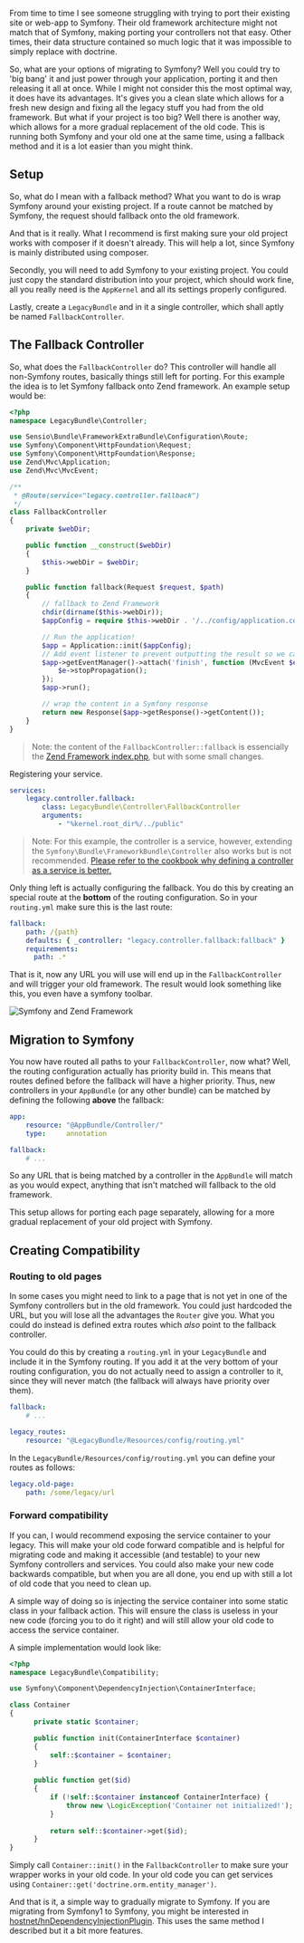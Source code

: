 [//]: # (TITLE: Migrating your project to Symfony)
[//]: # (TAGS: symfony, php, migration, framework)

From time to time I see someone struggling with trying to port their existing site or web-app to Symfony. Their old framework architecture might not match that of Symfony, making porting your controllers not that easy. Other times, their data structure contained so much logic that it was impossible to simply replace with doctrine.

So, what are your options of migrating to Symfony? Well you could try to 'big bang' it and just power through your application, porting it and then releasing it all at once. While I might not consider this the most optimal way, it does have its advantages. It's gives you a clean slate which allows for a fresh new design and fixing all the legacy stuff you had from the old framework.
But what if your project is too big? Well there is another way, which allows for a more gradual replacement of the old code. This is running both Symfony and your old one at the same time, using a fallback method and it is a lot easier than you might think.

## Setup
So, what do I mean with a fallback method? What you want to do is wrap Symfony around your existing project. If a route cannot be matched by Symfony, the request should fallback onto the old framework.

And that is it really. What I recommend is first making sure your old project works with composer if it doesn't already. This will help a lot, since Symfony is mainly distributed using composer.

Secondly, you will need to add Symfony to your existing project. You could just copy the standard distribution into your project, which should work fine, all you really need is the `AppKernel` and all its settings properly configured.

Lastly, create a `LegacyBundle` and in it a single controller, which shall aptly be named `FallbackController`.

## The Fallback Controller
So, what does the `FallbackController` do? This controller will handle all non-Symfony routes, basically things still left for porting. For this example the idea is to let Symfony fallback onto Zend framework. An example setup would be:
```php
<?php
namespace LegacyBundle\Controller;

use Sensio\Bundle\FrameworkExtraBundle\Configuration\Route;
use Symfony\Component\HttpFoundation\Request;
use Symfony\Component\HttpFoundation\Response;
use Zend\Mvc\Application;
use Zend\Mvc\MvcEvent;

/**
 * @Route(service="legacy.controller.fallback")
 */
class FallbackController
{
    private $webDir;

    public function __construct($webDir)
    {
        $this->webDir = $webDir;
    }

    public function fallback(Request $request, $path)
    {
        // fallback to Zend Framework
        chdir(dirname($this->webDir));
        $appConfig = require $this->webDir . '/../config/application.config.php';

        // Run the application!
        $app = Application::init($appConfig);
        // Add event listener to prevent outputting the result so we can wrap it later
        $app->getEventManager()->attach('finish', function (MvcEvent $e) {
            $e->stopPropagation();
        });
        $app->run();

        // wrap the content in a Symfony response
        return new Response($app->getResponse()->getContent());
    }
}
```
> Note: the content of the `FallbackController::fallback` is essencially the [Zend Framework index.php][zf-index-php], but with some small changes.

Registering your service. 
```yml
services:
    legacy.controller.fallback:
        class: LegacyBundle\Controller\FallbackController
        arguments:
            - "%kernel.root_dir%/../public"
```
> Note: For this example, the controller is a service, however, extending the `Symfony\Bundle\FrameworkBundle\Controller` also works but is not recommended. [Please refer to the cookbook why defining a controller as a service is better.][controller-as-a-service]

Only thing left is actually configuring the fallback. You do this by creating an special route at the **bottom** of the routing configuration. So in your `routing.yml` make sure this is the last route:
```yml
fallback:
    path: /{path}
    defaults: { _controller: "legacy.controller.fallback:fallback" }
    requirements:
      path: .*
```

That is it, now any URL you will use will end up in the `FallbackController` and will trigger your old framework. The result would look something like this, you even have a symfony toolbar.

![Symfony and Zend Framework](http://img.yannickl88.nl/fallback_zf.png)

## Migration to Symfony
You now have routed all paths to your `FallbackController`, now what? Well, the routing configuration actually has priority build in. This means that routes defined before the fallback will have a higher priority. Thus, new controllers in your `AppBundle` (or any other bundle) can be matched by defining the following **above** the fallback:
```yml
app:
    resource: "@AppBundle/Controller/"
    type:     annotation

fallback:
    # ...
```
So any URL that is being matched by a controller in the `AppBundle` will match as you would expect, anything that isn't matched will fallback to the old framework. 

This setup allows for porting each page separately, allowing for a more gradual replacement of your old project with Symfony.

## Creating Compatibility
### Routing to old pages
In some cases you might need to link to a page that is not yet in one of the Symfony controllers but in the old framework. You could just hardcoded the URL, but you will lose all the advantages the `Router` give you. What you could do instead is defined extra routes which _also_ point to the fallback controller. 

You could do this by creating a `routing.yml` in your `LegacyBundle` and include it in the Symfony routing. If you add it at the very bottom of your routing configuration, you do not actually need to assign a controller to it, since they will never match (the fallback will always have priority over them).
```yml
fallback:
    # ...

legacy_routes:
    resource: "@LegacyBundle/Resources/config/routing.yml"
```

In the `LegacyBundle/Resources/config/routing.yml` you can define your routes as follows:
```yml
legacy.old-page:
    path: /some/legacy/url
```

### Forward compatibility
If you can, I would recommend exposing the service container to your legacy. This will make your old code forward compatible and is helpful for migrating code and making it accessible (and testable) to your new Symfony controllers and services. You could also make your new code backwards compatible, but when you are all done, you end up with still a lot of old code that you need to clean up. 

A simple way of doing so is injecting the service container into some static class in your fallback action. This will ensure the class is useless in your new code (forcing you to do it right) and will still allow your old code to access the service container.

A simple implementation would look like:
```php
<?php
namespace LegacyBundle\Compatibility;

use Symfony\Component\DependencyInjection\ContainerInterface;

class Container
{
      private static $container;

      public function init(ContainerInterface $container)
      {
          self::$container = $container;
      }
      
      public function get($id)
      {
          if (!self::$container instanceof ContainerInterface) {
              throw new \LogicException('Container not initialized!');
          }
          
          return self::$container->get($id);
      }
}
```
Simply call `Container::init()` in the `FallbackController` to make sure your wrapper works in your old code. In your old code you can get services using `Container::get('doctrine.orm.entity_manager')`.

And that is it, a simple way to gradually migrate to Symfony. If you are migrating from Symfony1 to Symfony, you might be interested in [hostnet/hnDependencyInjectionPlugin][hn-dep-plugin]. This uses the same method I described but it a bit more features.

[controller-as-a-service]: http://symfony.com/doc/current/cookbook/controller/service.html
[hn-dep-plugin]: https://github.com/hostnet/hnDependencyInjectionPlugin
[zf-index-php]: https://github.com/zendframework/ZendSkeletonApplication/blob/master/public/index.php
